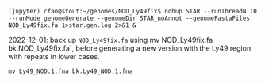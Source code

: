 `(jupyter) cfan@stout:~/genomes/NOD_Ly49fix$ nohup STAR --runThreadN 10 --runMode genomeGenerate --genomeDir STAR_noAnnot --genomeFastaFiles NOD_Ly49fix.fa 1>star.gen.log 2>&1 &`

2022-12-01: back up `NOD_Ly49fix.fa` using mv NOD_Ly49fix.fa bk.NOD_Ly49fix.fa`, before generating a new version with the Ly49 region with repeats in lower cases.
```
mv Ly49_NOD.1.fna bk.Ly49_NOD.1.fna
```
